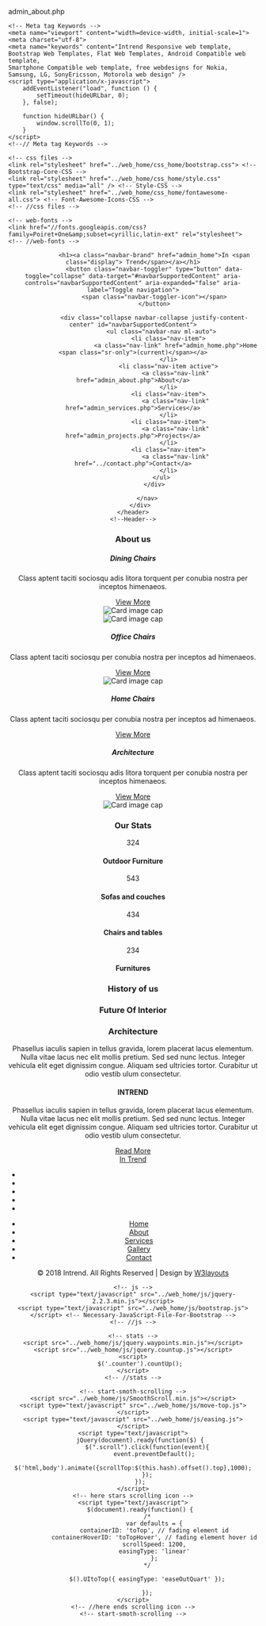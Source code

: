 admin_about.php
<!DOCTYPE html>
<html lang="en">
<head>
<title> Intrend Interior Category Flat Bootstrap Responsive Website Template | About : W3layouts</title>

	<!-- Meta tag Keywords -->
	<meta name="viewport" content="width=device-width, initial-scale=1">
	<meta charset="utf-8">
	<meta name="keywords" content="Intrend Responsive web template, Bootstrap Web Templates, Flat Web Templates, Android Compatible web template,
	Smartphone Compatible web template, free webdesigns for Nokia, Samsung, LG, SonyEricsson, Motorola web design" />
	<script type="application/x-javascript">
		addEventListener("load", function () {
			setTimeout(hideURLbar, 0);
		}, false);

		function hideURLbar() {
			window.scrollTo(0, 1);
		}
	</script>
	<!--// Meta tag Keywords -->

	<!-- css files -->
	<link rel="stylesheet" href="../web_home/css_home/bootstrap.css"> <!-- Bootstrap-Core-CSS -->
	<link rel="stylesheet" href="../web_home/css_home/style.css" type="text/css" media="all" /> <!-- Style-CSS -->
	<link rel="stylesheet" href="../web_home/css_home/fontawesome-all.css"> <!-- Font-Awesome-Icons-CSS -->
	<!-- //css files -->

	<!-- web-fonts -->
	<link href="//fonts.googleapis.com/css?family=Poiret+One&amp;subset=cyrillic,latin-ext" rel="stylesheet">
	<!-- //web-fonts -->

</head>

<body>

<!-- banner -->
<div class="inner-page-banner" id="home">
	<!--Header-->
	<header>
		<div class="container agile-banner_nav">
			<nav class="navbar navbar-expand-lg navbar-light bg-light">

				<h1><a class="navbar-brand" href="admin_home">In <span class="display"> Trend</span></a></h1>
				<button class="navbar-toggler" type="button" data-toggle="collapse" data-target="#navbarSupportedContent" aria-controls="navbarSupportedContent" aria-expanded="false" aria-label="Toggle navigation">
				<span class="navbar-toggler-icon"></span>
				</button>

				<div class="collapse navbar-collapse justify-content-center" id="navbarSupportedContent">
					<ul class="navbar-nav ml-auto">
						<li class="nav-item">
							<a class="nav-link" href="admin_home.php">Home <span class="sr-only">(current)</span></a>
						</li>
						<li class="nav-item active">
							<a class="nav-link" href="admin_about.php">About</a>
						</li>
						<li class="nav-item">
							<a class="nav-link" href="admin_services.php">Services</a>
						</li>
						<li class="nav-item">
							<a class="nav-link" href="admin_projects.php">Projects</a>
						</li>
						<li class="nav-item">
							<a class="nav-link" href="../contact.php">Contact</a>
						</li>
					</ul>
				</div>

			</nav>
		</div>
	</header>
	<!--Header-->
</div>
<!-- //banner -->

<!-- about -->
<section class="wthree-row py-5">
	<div class="container py-lg-5 py-sm-3">
		<h3 class="heading text-capitalize mb-sm-5 mb-4"> About us </h3>
		<div class="row d-flex justify-content-center">
			<div class="card col-lg-3 col-md-6 border-0">
				<div class="card-body bg-light pl-0 pr-0 pt-0">
					<h5 class=" card-title titleleft">Dining Chairs</h5>
					<p class="card-text mb-3">Class aptent taciti sociosqu adis litora torquent per conubia nostra per inceptos himenaeos.</p>
					<a href="#ab-bot" class="btn scroll">View More</a>
				</div>
				<img class="card-img-top" src="../web_home/images/a1.jpg" alt="Card image cap">
			</div>
			<div class="card col-lg-3 col-md-6 border-0 mt-md-0 mt-5">
				<img class="card-img-top" src="../web_home/images/a2.jpg " alt="Card image cap ">
				<div class="card-body bg-light text-center">
					<h5 class="card-title pt-3">Office Chairs</h5>
					<p class="card-text mb-3 ">Class aptent taciti sociosqu per conubia nostra per inceptos ad himenaeos.</p>
					<a href="#ab-bot" class="btn scroll">View More</a>
				</div>
			</div>
			<div class="card col-lg-3 col-md-6 border-0 mt-lg-0 mt-5 ">
				<img class="card-img-top " src="../web_home/images/a3.jpg " alt="Card image cap ">
				<div class="card-body bg-light text-center">
					<h5 class="card-title pt-3">Home Chairs</h5>
					<p class="card-text mb-3 ">Class aptent taciti sociosqu per conubia nostra per inceptos ad himenaeos.</p>
					<a href="#ab-bot" class="btn scroll">View More</a>
				</div>
			</div>
			<div class="card col-lg-3 col-md-6 border-0 mt-lg-0 mt-5 text-right">
				<div class="card-body bg-light pl-0 pr-0 pt-0">
					<h5 class="card-title titleright">Architecture</h5>
					<p class="card-text mb-3">Class aptent taciti sociosqu adis litora torquent per conubia nostra per inceptos himenaeos.</p>
					<a href="#ab-bot" class="btn scroll">View More</a>
				</div>
				<img class="card-img-top " src="../web_home/images/a4.jpg " alt="Card image cap ">
			</div>
		</div>
	</div>
</section>
<!-- //about -->

<!-- counter -->
<div class="services-bottom stats">
	<div class="wthree-different-dot1 py-5">
	<div class="container py-lg-5 pb-3">
		<h3 class="heading text-capitalize mb-5"> Our Stats </h3>
		  <div class="row wthree-agile-counter">
		  <div class="col-sm-3 col-6 w3_agile_stats_grid-top">
			<div class="w3_agile_stats_grid">
				<div class="agile_count_grid_left">
				<span class="fas fa-bath" aria-hidden="true"></span>
				</div>
				<div class="agile_count_grid_right">
					<p class="counter">324</p>
				</div>
				<div class="clearfix"> </div>
				<h4>Outdoor Furniture</h4>
			</div>
		</div>
		<div class="col-sm-3 col-6 w3_agile_stats_grid-top">
			<div class="w3_agile_stats_grid">
				<div class="agile_count_grid_left">
					<span class="fab fa-asymmetrik"></span>
				</div>
				<div class="agile_count_grid_right">
					<p class="counter">543</p>
				</div>
				<div class="clearfix"> </div>
				<h4>Sofas and couches</h4>
			</div>
		</div>
		<div class="col-sm-3 col-6 mt-sm-0 mt-5 w3_agile_stats_grid-top">
			<div class="w3_agile_stats_grid">
				<div class="agile_count_grid_left">
					<span class="fas fa-bed" aria-hidden="true"></span>
				</div>
				<div class="agile_count_grid_right">
					<p class="counter">434</p>
				</div>
				<div class="clearfix"> </div>
				<h4>Chairs and tables</h4>
			</div>
		</div>
		<div class="col-sm-3 col-6 mt-sm-0 mt-5 w3_agile_stats_grid-top">
			<div class="w3_agile_stats_grid">
				<div class="agile_count_grid_left">
					<span class="fab fa-first-order" aria-hidden="true"></span>
				</div>
				<div class="agile_count_grid_right">
					<p class="counter">234</p>
				</div>
				<div class="clearfix"> </div>
				<h4>Furnitures</h4>
			</div>
		</div>
		</div>
	</div>
	</div>
</div>
<!-- //counter -->

<!-- about  bottom -->
<section class="wthree-row py-5">
	<div class="container py-3">
		<h3 class="heading text-capitalize mb-5"> History of us</h3>
		<div class="row bottom-grids">
			<div class="col-lg-4 bottom-grid1">
				<h3 class="mb-2">Future Of Interior</h3>
				<h3> Architecture</h3>
				<p class=""> Phasellus iaculis sapien in tellus gravida, lorem placerat lacus elementum. Nulla vitae lacus nec elit mollis pretium. Sed sed nunc lectus. Integer vehicula elit eget dignissim congue. Aliquam sed ultricies tortor. Curabitur ut odio vestib ulum consectetur.</p>
			</div>
			<div class="col-lg-4 text-center bottom-grid2">
				<h4>INTREND</h4>
			</div>
			<div class="col-lg-4 bottom-grid1">
				<p class="mb-4"> Phasellus iaculis sapien in tellus gravida, lorem placerat lacus elementum. Nulla vitae lacus nec elit mollis pretium. Sed sed nunc lectus. Integer vehicula elit eget dignissim congue. Aliquam sed ultricies tortor. Curabitur ut odio vestib ulum consectetur.</p>
				<a href="#">Read More</a>
			</div>
		</div>
	</div>
</section>
<!-- //about  bottom -->

<!-- footer -->
<footer class="py-5">
	<div class="container py-md-5">
		<div class="footer-logo mb-5 text-center">
			<a class="navbar-brand" href="admin_home.php">In <span class="display"> Trend</span></a>
		</div>
		<div class="footer-grid">
			<div class="social mb-4 text-center">
				<ul class="d-flex justify-content-center">
					<li class="mx-2"><a href="#"><span class="fab fa-facebook-f"></span></a></li>
					<li class="mx-2"><a href="#"><span class="fab fa-twitter"></span></a></li>
					<li class="mx-2"><a href="#"><span class="fas fa-rss"></span></a></li>
					<li class="mx-2"><a href="#"><span class="fab fa-linkedin-in"></span></a></li>
					<li class="mx-2"><a href="#"><span class="fab fa-google-plus"></span></a></li>
				</ul>
			</div>
			<div class="list-footer">
				<ul class="footer-nav text-center">
					<li>
						<a href="admin_home.php">Home</a>
					</li>
					<li>
						<a href="admin_about.php">About</a>
					</li>
					<li>
						<a href="admin_services.php">Services</a>
					</li>
					<li>
						<a href="admin_projects.php">Gallery</a>
					</li>
					<li>
						<a href="../contact.php">Contact</a>
					</li>
				</ul>
			</div>
			<div class="agileits_w3layouts-copyright mt-4 text-center">
				<p>© 2018 Intrend. All Rights Reserved | Design by <a href="http://w3layouts.com/" target="=_blank"> W3layouts </a></p>
		</div>
		</div>
	</div>
</footer>
<!-- footer -->

<!-- js-scripts -->

	<!-- js -->
	<script type="text/javascript" src="../web_home/js/jquery-2.2.3.min.js"></script>
	<script type="text/javascript" src="../web_home/js/bootstrap.js"></script> <!-- Necessary-JavaScript-File-For-Bootstrap -->
	<!-- //js -->

	<!-- stats -->
	<script src="../web_home/js/jquery.waypoints.min.js"></script>
	<script src="../web_home/js/jquery.countup.js"></script>
	<script>
		$('.counter').countUp();
	</script>
	<!-- //stats -->

	<!-- start-smoth-scrolling -->
	<script src="../web_home/js/SmoothScroll.min.js"></script>
	<script type="text/javascript" src="../web_home/js/move-top.js"></script>
	<script type="text/javascript" src="../web_home/js/easing.js"></script>
	<script type="text/javascript">
		jQuery(document).ready(function($) {
			$(".scroll").click(function(event){
				event.preventDefault();
				$('html,body').animate({scrollTop:$(this.hash).offset().top},1000);
			});
		});
	</script>
	<!-- here stars scrolling icon -->
	<script type="text/javascript">
		$(document).ready(function() {
			/*
				var defaults = {
				containerID: 'toTop', // fading element id
				containerHoverID: 'toTopHover', // fading element hover id
				scrollSpeed: 1200,
				easingType: 'linear'
				};
			*/

			$().UItoTop({ easingType: 'easeOutQuart' });

			});
	</script>
	<!-- //here ends scrolling icon -->
	<!-- start-smoth-scrolling -->

<!-- //js-scripts -->

</body>
</html>
